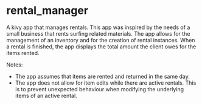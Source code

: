 # rental_manager
A kivy app that manages rentals. This app was inspired by the needs of a small business that rents surfing related materials. The app allows for the management of an inventory and for the creation of rental instances. When a rental is finished, the app displays the total amount the client owes for the items rented. 

Notes:
 - The app assumes that items are rented and returned in the same day.
 - The app does not allow for item edits while there are active rentals. This is to prevent unexpected behaviour when modifying the underlying items of an active rental.

